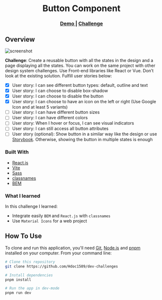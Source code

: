 <h1 align="center">Button Component</h1>

<div align="center">
  <h3>
  <!-- TODO: Update link for demo. Deploy on netlify  -->
    <a href="https://{your-demo-link.your-domain}">
      Demo
    </a>
    <span> | </span>
    <a href="https://devchallenges.io/challenges/ohgVTyJCbm5OZyTB2gNY">
      Challenge
    </a>
  </h3>
</div>

## Overview

<!-- TODO: Update screenshot once project has deployed -->

![screenshot](https://user-images.githubusercontent.com/16707738/92399059-5716eb00-f132-11ea-8b14-bcacdc8ec97b.png)

**Challenge**: Create a reusable button with all the states in the design and a page displaying all the states. You can work on the same project with other design system challenges. Use Front-end libraries like React or Vue. Don’t look at the existing solution. Fulfill user stories below:

- [x] User story: I can see different button types: default, outline and text
- [x] User story: I can choose to disable box-shadow
- [x] User story: I can choose to disable the button
- [x] User story: I can choose to have an icon on the left or right (Use Google Icon and at least 5 variants)
- [ ] User story: I can have different button sizes
- [ ] User story: I can have different colors
- [ ] User story: When I hover or focus, I can see visual indicators
- [ ] User story: I can still access all button attributes
- [ ] User story (optional): Show button in a similar way like the design or use [Storybook](https://storybook.js.org/). Otherwise, showing the button in multiple states is enough

### Built With

- [React.js](https://react.dev/)
- [Vite](https://vitejs.dev/)
- [Sass](https://sass-lang.com/)
- [classnames](https://github.com/JedWatson/classnames)
- [BEM](https://getbem.com/)

### What I learned

In this challenge I learned:

- Integrate easily `BEM` and `React.js` with `classnames`
- Use `Material Icons` for a web project

## How To Use

To clone and run this application, you'll need [Git](https://git-scm.com), [Node.js](https://nodejs.org/en/download/) and [pnpm](https://pnpm.io/installation) installed on your computer. From your command line:

```bash
# Clone this repository
git clone https://github.com/Hdoc1509/dev-challenges

# Install dependencies
pnpm install

# Run the app in dev-mode
pnpm run dev
```
